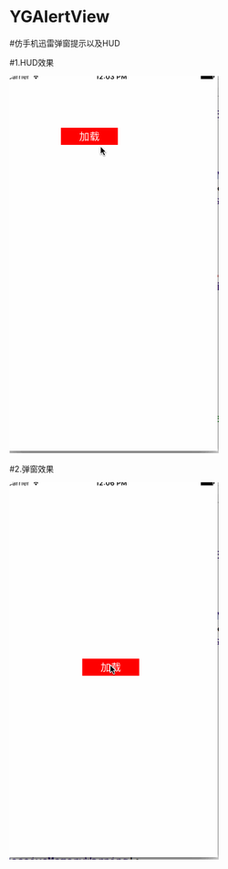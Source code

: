 # YGAlertView

#仿手机迅雷弹窗提示以及HUD


#1.HUD效果

![image](https://github.com/SmeilKun/YGAlertView/raw/master/加载示意图.gif)

#2.弹窗效果

![image](https://github.com/SmeilKun/YGAlertView/raw/master/弹出提示图.gif)
